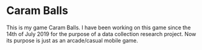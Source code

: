 # Caram Balls
This is my game Caram Balls. I have been working on this game since the 14th of July 2019 for the purpose of a data collection research project. Now its purpose is just as an arcade/casual mobile game.
